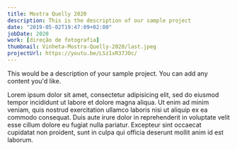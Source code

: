 ```yaml
---
title: Mostra Quelly 2020
description: This is the description of our sample project
date: "2019-05-02T19:47:09+02:00"
jobDate: 2020
work: [direção de fotografia]
thumbnail: Vinheta-Mostra-Quelly-2020/last.jpeg
projectUrl: https://youtu.be/LSz1xR37JOc/
---
```


This would be a description of your sample project. You can add any content you'd like.

Lorem ipsum dolor sit amet, consectetur adipisicing elit, sed do eiusmod
tempor incididunt ut labore et dolore magna aliqua. Ut enim ad minim veniam,
quis nostrud exercitation ullamco laboris nisi ut aliquip ex ea commodo
consequat. Duis aute irure dolor in reprehenderit in voluptate velit esse
cillum dolore eu fugiat nulla pariatur. Excepteur sint occaecat cupidatat non
proident, sunt in culpa qui officia deserunt mollit anim id est laborum.